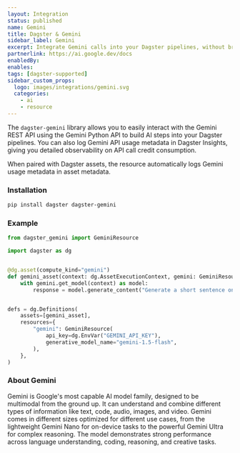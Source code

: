 ```yaml
---
layout: Integration
status: published
name: Gemini
title: Dagster & Gemini
sidebar_label: Gemini
excerpt: Integrate Gemini calls into your Dagster pipelines, without breaking the bank.
partnerlink: https://ai.google.dev/docs
enabledBy:
enables:
tags: [dagster-supported]
sidebar_custom_props:
  logo: images/integrations/gemini.svg
  categories:
    - ai
    - resource
---
```


The `dagster-gemini` library allows you to easily interact with the Gemini REST API using the Gemini Python API to build AI steps into your Dagster pipelines. You can also log Gemini API usage metadata in Dagster Insights, giving you detailed observability on API call credit consumption.

When paired with Dagster assets, the resource automatically logs Gemini usage metadata in asset metadata.

### Installation

```bash
pip install dagster dagster-gemini
```

### Example

```python
from dagster_gemini import GeminiResource

import dagster as dg


@dg.asset(compute_kind="gemini")
def gemini_asset(context: dg.AssetExecutionContext, gemini: GeminiResource):
    with gemini.get_model(context) as model:
        response = model.generate_content("Generate a short sentence on tests")


defs = dg.Definitions(
    assets=[gemini_asset],
    resources={
        "gemini": GeminiResource(
            api_key=dg.EnvVar("GEMINI_API_KEY"),
            generative_model_name="gemini-1.5-flash",
        ),
    },
)
```

### About Gemini

Gemini is Google's most capable AI model family, designed to be multimodal from the ground up. It can understand and combine different types of information like text, code, audio, images, and video. Gemini comes in different sizes optimized for different use cases, from the lightweight Gemini Nano for on-device tasks to the powerful Gemini Ultra for complex reasoning. The model demonstrates strong performance across language understanding, coding, reasoning, and creative tasks.
